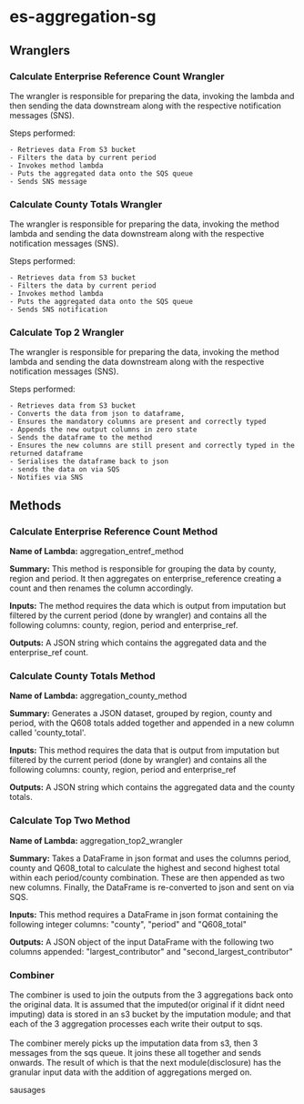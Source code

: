 
# es-aggregation-sg

## Wranglers

### Calculate Enterprise Reference Count  Wrangler

The wrangler is responsible for preparing the data, invoking the lambda and then sending the data downstream along with the respective notification messages (SNS).

Steps performed:

    - Retrieves data From S3 bucket
    - Filters the data by current period
    - Invokes method lambda
    - Puts the aggregated data onto the SQS queue
    - Sends SNS message

### Calculate County Totals Wrangler

The wrangler is responsible for preparing the data, invoking the method lambda and sending the data downstream along with
the respective notification messages (SNS).

Steps performed:

    - Retrieves data from S3 bucket
    - Filters the data by current period
    - Invokes method lambda
    - Puts the aggregated data onto the SQS queue
    - Sends SNS notification
 
### Calculate Top 2 Wrangler

The wrangler is responsible for preparing the data, invoking the method lambda and sending the data downstream along with
the respective notification messages (SNS).

Steps performed:   

    - Retrieves data from S3 bucket
    - Converts the data from json to dataframe,
    - Ensures the mandatory columns are present and correctly typed
    - Appends the new output columns in zero state
    - Sends the dataframe to the method
    - Ensures the new columns are still present and correctly typed in the returned dataframe
    - Serialises the dataframe back to json
    - sends the data on via SQS
    - Notifies via SNS   

## Methods

### Calculate Enterprise Reference Count Method

**Name of Lambda:** aggregation_entref_method

**Summary:** This method is responsible for grouping the data by county, region and period. It then aggregates on enterprise_reference creating a count and then renames the column accordingly.

**Inputs:** The method requires the data which is output from imputation but filtered by the current period (done by wrangler) and contains all the following columns: county, region, period and enterprise_ref.

**Outputs:** A JSON string which contains the aggregated data and the enterprise_ref count.

### Calculate County Totals Method

**Name of Lambda:** aggregation_county_method

**Summary:** Generates a JSON dataset, grouped by region, county and period, with the Q608 totals added together and appended in a new
column called 'county_total'.

**Inputs:** This method requires the data that is output from imputation but filtered by the current period (done by wrangler)
and contains all the following columns: county, region, period and enterprise_ref

**Outputs:** A JSON string which contains the aggregated data and the county totals.

### Calculate Top Two Method

**Name of Lambda:** aggregation_top2_wrangler

**Summary:** Takes a DataFrame in json format and uses the columns period, county and Q608_total to calculate the highest and second highest total within each period/county combination. These are then appended as two new columns. Finally, the DataFrame is re-converted to json and sent on via SQS.

**Inputs:** This method requires a DataFrame in json format containing the following integer columns: "county", "period" and "Q608_total"

**Outputs:** A JSON object of the input DataFrame with the following two columns appended: "largest_contributor" and "second_largest_contributor"

### Combiner
The combiner is used to join the outputs from the 3 aggregations back onto the original
 data. It is assumed that the imputed(or original if it didnt need imputing) data is 
 stored in an s3 bucket by the imputation module; and that each of the 3 aggregation 
 processes each write their output to sqs.<br><br>
 The combiner merely picks up the imputation data from s3, then 3 messages from the sqs
  queue. It joins these all together and sends onwards. The result of which is that the
   next module(disclosure) has the granular input data with the addition of aggregations 
   merged on.
   
   
   sausages
